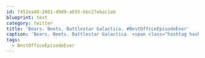 ```yaml
---
id: f452ea40-2061-4989-a655-bbc27ebac1ab
blueprint: text
category: twitter
title: 'Bears. Beets. Battlestar Galactica. #BestOfficeEpisodeEver'
caption: 'Bears. Beets. Battlestar Galactica. <span class="hashtag hashtag_local">#<a href="http://tweettemp.darylchymko.ca/?tag=bestofficeepisodeever">BestOfficeEpisodeEver</a>'
tags:
  - BestOfficeEpisodeEver
---
```

